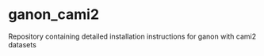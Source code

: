 # ganon_cami2
Repository containing detailed installation instructions for ganon with cami2 datasets
